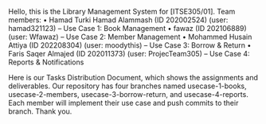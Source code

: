 Hello, this is the Library Management System for [ITSE305/01].
Team members:
• Hamad Turki Hamad Alammash (ID 202002524) (user: hamad321123) – Use Case 1: Book Management 
• fawaz (ID 202106889) (user: Wfawaz) – Use Case 2: Member Management
• Mohammed Husain Attiya  (ID 202208304) (user: moodythis) – Use Case 3: Borrow & Return
• Faris Saqer Almajed (ID 202011373) (user: ProjecTeam305) – Use Case 4: Reports & Notifications

Here is our Tasks Distribution Document, which shows the assignments and deliverables.
Our repository has four branches named usecase-1-books, usecase-2-members, usecase-3-borrow-return, and usecase-4-reports.
Each member will implement their use case and push commits to their branch.
Thank you.
